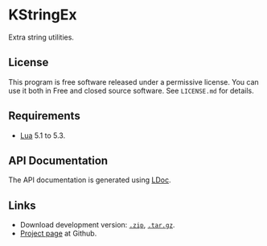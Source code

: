 
# KStringEx

Extra string utilities.

## License

This program is free software released under a permissive license. You can
use it both in Free and closed source software. See `LICENSE.md` for details.

## Requirements

* [Lua][Lua] 5.1 to 5.3.

## API Documentation

The API documentation is generated using [LDoc][LDoc].

## Links

* Download development version: [`.zip`][devzip], [`.tar.gz`][devtgz].
* [Project page][repo] at Github.

[Lua]: https://lua.org
[LDoc]: https://github.com/stevedonovan/LDoc
[devzip]: https://github.com/kaeza/lua-kstringex/archive/master.zip
[devtgz]: https://github.com/kaeza/lua-kstringex/archive/master.tar.gz
[repo]: https://github.com/kaeza/lua-kstringex

